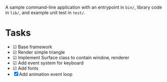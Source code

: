 A sample command-line application with an entrypoint in `bin/`, library code
in `lib/`, and example unit test in `test/`.

# Tasks
- ☑ Base framework
- ☑ Render simple triangle
- ☑ Implement Surface class to contain window, renderer
- ☑ Add event system for keyboard
- ☑ Add fonts
- ☒ Add animation event loop

